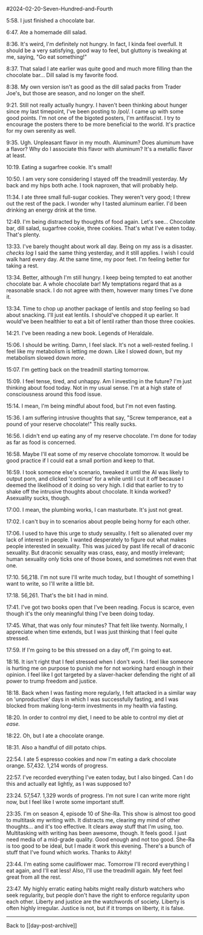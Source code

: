 #2024-02-20-Seven-Hundred-and-Fourth

5:58.  I just finished a chocolate bar.

6:47.  Ate a homemade dill salad.

8:36.  It's weird, I'm definitely not hungry.  In fact, I kinda feel overfull.  It should be a very satisfying, good way to feel, but gluttony is tweaking at me, saying, "Go eat something!"

8:37.  That salad I ate earlier was quite good and much more filling than the chocolate bar...  Dill salad is my favorite food.

8:38.  My own version isn't as good as the dill salad packs from Trader Joe's, but those are season, and no longer on the shelf.  

9:21.  Still not really actually hungry.  I haven't been thinking about hunger since my last timepoint, I've been posting to /pol/.  I came up with some good points.  I'm not one of the bigoted posters, I'm antifascist.  I try to encourage the posters there to be more beneficial to the world.  It's practice for my own serenity as well.

9:35.  Ugh.  Unpleasant flavor in my mouth.  Aluminum?  Does aluminum have a flavor?  Why do I associate this flavor with aluminum?  It's a metallic flavor at least.

10:19.  Eating a sugarfree cookie.  It's small!

10:50.  I am very sore considering I stayed off the treadmill yesterday.  My back and my hips both ache.  I took naproxen, that will probably help.

11:34.  I ate three small full-sugar cookies.  They weren't very good; I threw out the rest of the pack.  I wonder why I tasted aluminum earlier.  I'd been drinking an energy drink at the time.

12:49.  I'm being distracted by thoughts of food again.  Let's see...  Chocolate bar, dill salad, sugarfree cookie, three cookies.  That's what I've eaten today.  That's plenty.

13:33.  I've barely thought about work all day.  Being on my ass is a disaster.  *checks log*  I said the same thing yesterday, and it still applies.  I wish I could walk hard every day.  At the same time, my poor feet.  I'm feeling better for taking a rest.

13:34.  Better, although I'm still hungry.  I keep being tempted to eat another chocolate bar.  A whole chocolate bar!  My temptations regard that as a reasonable snack.  I do not agree with them, however many times I've done it.

13:34.  Time to chop up another package of lentils and stop feeling so bad about snacking.  I'll just eat lentils.  I should've chopped it up earlier.  It would've been healthier to eat a bit of lentil rather than those three cookies.

14:21.  I've been reading a new book.  Legends of Heraldale.

15:06.  I should be writing.  Damn, I feel slack.  It's not a well-rested feeling.  I feel like my metabolism is letting me down.  Like I slowed down, but my metabolism slowed down *more*.

15:07.  I'm getting back on the treadmill starting tomorrow.

15:09.  I feel tense, tired, and unhappy.  Am I investing in the future?  I'm just thinking about food today.  Not in my usual sense.  I'm at a high state of consciousness around this food issue.

15:14.  I mean, I'm being mindful about food, but I'm not even fasting.

15:36.  I am suffering intrusive thoughts that say, "Screw temperance, eat a pound of your reserve chocolate!"  This really sucks.

16:56.  I didn't end up eating any of my reserve chocolate.  I'm done for today as far as food is concerned.

16:58.  Maybe I'll eat some of my reserve chocolate tomorrow.  It would be good practice if I could eat a small portion and keep to that.

16:59.  I took someone else's scenario, tweaked it until the AI was likely to output porn, and clicked 'continue' for a while until I cut it off because I deemed the likelihood of it doing so very high.  I did that earlier to try to shake off the intrusive thoughts about chocolate.  It kinda worked?  Asexuality sucks, though.

17:00.  I mean, the plumbing works, I can masturbate.  It's just not great.

17:02.  I can't buy in to scenarios about people being horny for each other.

17:06.  I used to have this urge to study sexuality.  I felt so alienated over my lack of interest in people.  I wanted desperately to figure out what makes people interested in sexuality.  This was juiced by past life recall of draconic sexuality.  But draconic sexuality was crass, easy, and mostly irrelevant; human sexuality only ticks one of those boxes, and sometimes not even that one.

17:10.  56,218.  I'm not sure I'll write much today, but I thought of something I want to write, so I'll write a little bit.

17:18.  56,261.  That's the bit I had in mind.

17:41.  I've got two books open that I've been reading.  Focus is scarce, even though it's the only meaningful thing I've been doing today.

17:45.  What, that was only four minutes?  That felt like twenty.  Normally, I appreciate when time extends, but I was just thinking that I feel quite stressed.

17:59.  If I'm going to be this stressed on a day off, I'm going to eat.

18:16.  It isn't right that I feel stressed when I don't work.  I feel like someone is hurting me on purpose to punish me for not working hard enough in their opinion.  I feel like I got targeted by a slaver-hacker defending the right of all power to trump freedom and justice.

18:18.  Back when I was fasting more regularly, I felt attacked in a similar way on 'unproductive' days in which I was successfully fasting, and I was blocked from making long-term investments in my health via fasting.

18:20.  In order to control my diet, I need to be able to control my diet *at ease.*

18:22.  Oh, but I ate a chocolate orange.

18:31.  Also a handful of dill potato chips.

22:54.  I ate 5 espresso cookies and now I'm eating a dark chocolate orange.  57,432.  1,214 words of progress.

22:57.  I've recorded everything I've eaten today, but I also binged.  Can I do this and actually eat lightly, as I was supposed to?

23:24.  57,547.  1,329 words of progress.  I'm not sure I can write more right now, but I feel like I wrote some important stuff.

23:35.  I'm on season 4, episode 10 of She-Ra.  This show is almost too good to multitask my writing with.  It distracts me, clearing my mind of other thoughts... and it's too effective.  It clears away stuff that I'm using, too.  Multitasking with writing has been awesome, though.  It feels good.  I just need media of a mid-grade quality.  Good enough and not too good.  She-Ra is too good to be ideal, but I made it work this evening.  There's a bunch of stuff that I've found which works.  Thanks to Akity!

23:44.  I'm eating some cauliflower mac.  Tomorrow I'll record everything I eat again, and I'll eat less!  Also, I'll use the treadmill again.  My feet feel great from all the rest.

23:47.  My highly erratic eating habits might really disturb watchers who seek regularity, but people don't have the right to enforce regularity upon each other.  Liberty and justice are the watchwords of society.  Liberty is often highly irregular.  Justice is not, but if it tromps on liberty, it is false.

---
Back to [[day-post-archive]]